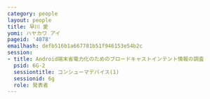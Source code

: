 ```yaml
---
category: people
layout: people
title: 早川 愛
yomi: ハヤカワ アイ
pageid: '4078'
emailhash: defb516b1a667781b51f946153e54b2c
session:
- title: Android端末省電力化のためのブロードキャストインテント情報の調査
  psid: 6G-2
  sessiontitle: コンシューマデバイス(1)
  sessionid: 6g
  role: 発表者
---
```


